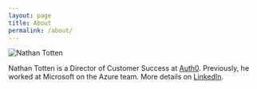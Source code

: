 ```yaml
---
layout: page
title: About
permalink: /about/
---
```


<div class="profile">
  <img alt="Nathan Totten" src="https://secure.gravatar.com/avatar/d48b998c2dce49ca309710eba498c562.png?s=180" />
</div>

Nathan Totten is a Director of Customer Success at [Auth0](https://auth0.com). Previously, he worked at Microsoft on the Azure team. More details on [LinkedIn](https://www.linkedin.com/in/nathantotten).
